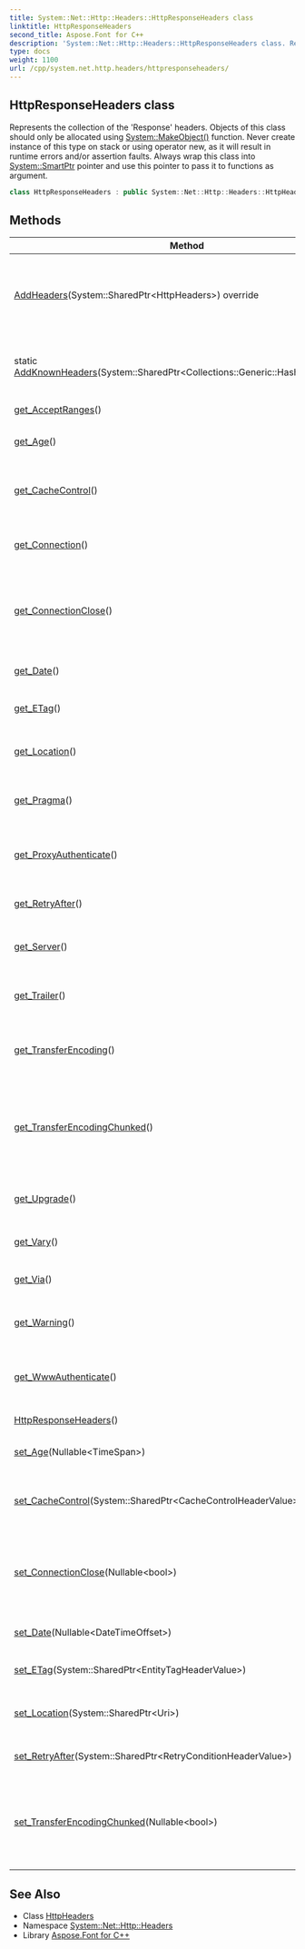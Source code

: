 ```yaml
---
title: System::Net::Http::Headers::HttpResponseHeaders class
linktitle: HttpResponseHeaders
second_title: Aspose.Font for C++
description: 'System::Net::Http::Headers::HttpResponseHeaders class. Represents the collection of the ''Response'' headers. Objects of this class should only be allocated using System::MakeObject() function. Never create instance of this type on stack or using operator new, as it will result in runtime errors and/or assertion faults. Always wrap this class into System::SmartPtr pointer and use this pointer to pass it to functions as argument in C++.'
type: docs
weight: 1100
url: /cpp/system.net.http.headers/httpresponseheaders/
---
```

## HttpResponseHeaders class


Represents the collection of the 'Response' headers. Objects of this class should only be allocated using [System::MakeObject()](../../system/makeobject/) function. Never create instance of this type on stack or using operator new, as it will result in runtime errors and/or assertion faults. Always wrap this class into [System::SmartPtr](../../system/smartptr/) pointer and use this pointer to pass it to functions as argument.

```cpp
class HttpResponseHeaders : public System::Net::Http::Headers::HttpHeaders
```

## Methods

| Method | Description |
| --- | --- |
| [AddHeaders](./addheaders/)(System::SharedPtr\<HttpHeaders\>) override | Concatenates the specified HttpHeaders-class instance with the current one. |
| static [AddKnownHeaders](./addknownheaders/)(System::SharedPtr\<Collections::Generic::HashSet\<String\>\>) | Adds the known headers to the specified collection. |
| [get_AcceptRanges](./get_acceptranges/)() | RTTI information. |
| [get_Age](./get_age/)() | Gets a value of the 'Age' header. |
| [get_CacheControl](./get_cachecontrol/)() | Gets a value of the 'Cache-Control' header. |
| [get_Connection](./get_connection/)() | Returns a value of the 'Connection' header. |
| [get_ConnectionClose](./get_connectionclose/)() | Gets a value that indicates if the 'Connection' header value contains 'Close'. |
| [get_Date](./get_date/)() | Gets a value of the 'Date' header. |
| [get_ETag](./get_etag/)() | Gets a value of the 'ETag' header. |
| [get_Location](./get_location/)() | Gets a value of the 'Location' header. |
| [get_Pragma](./get_pragma/)() | Returns a value of the 'Pragma' header. |
| [get_ProxyAuthenticate](./get_proxyauthenticate/)() | Returns a value of the 'Proxy-Authenticate' header. |
| [get_RetryAfter](./get_retryafter/)() | Gets a value of the 'Retry-After' header. |
| [get_Server](./get_server/)() | Returns a value of the 'Server' header. |
| [get_Trailer](./get_trailer/)() | Returns a value of the 'Trailer' header. |
| [get_TransferEncoding](./get_transferencoding/)() | Returns a value of the 'Transfer-Encoding' header. |
| [get_TransferEncodingChunked](./get_transferencodingchunked/)() | Gets a value that indicates if the 'Transfer-Encoding' header value contains 'Chunked'. |
| [get_Upgrade](./get_upgrade/)() | Returns a value of the 'Upgrade' header. |
| [get_Vary](./get_vary/)() | Returns a value of the 'Vary' header. |
| [get_Via](./get_via/)() | Returns a value of the 'Via' header. |
| [get_Warning](./get_warning/)() | Returns a value of the 'Warning' header. |
| [get_WwwAuthenticate](./get_wwwauthenticate/)() | Returns a value of the 'WWW-Authenticate' header. |
| [HttpResponseHeaders](./httpresponseheaders/)() | Constructs a new instance. |
| [set_Age](./set_age/)(Nullable\<TimeSpan\>) | Sets a value of the 'Age' header. |
| [set_CacheControl](./set_cachecontrol/)(System::SharedPtr\<CacheControlHeaderValue\>) | Sets a value of the 'Cache-Control' header. |
| [set_ConnectionClose](./set_connectionclose/)(Nullable\<bool\>) | Sets a value that indicates if the 'Connection' header value contains 'Close'. |
| [set_Date](./set_date/)(Nullable\<DateTimeOffset\>) | Sets a value of the 'Date' header. |
| [set_ETag](./set_etag/)(System::SharedPtr\<EntityTagHeaderValue\>) | Sets a value of the 'ETag' header. |
| [set_Location](./set_location/)(System::SharedPtr\<Uri\>) | Sets a value of the 'Location' header. |
| [set_RetryAfter](./set_retryafter/)(System::SharedPtr\<RetryConditionHeaderValue\>) | Sets a value of the 'Retry-After' header. |
| [set_TransferEncodingChunked](./set_transferencodingchunked/)(Nullable\<bool\>) | Sets a value that indicates if the 'Transfer-Encoding' header value contains 'Chunked'. |
## See Also

* Class [HttpHeaders](../httpheaders/)
* Namespace [System::Net::Http::Headers](../)
* Library [Aspose.Font for C++](../../)
